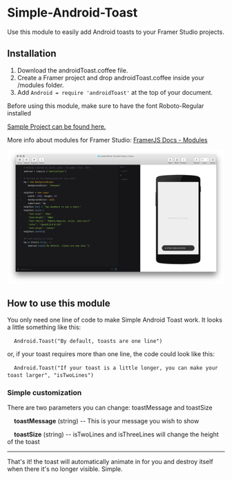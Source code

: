 # Simple-Android-Toast
Use this module to easily add Android toasts to your Framer Studio projects.

## Installation

1. Download the androidToast.coffee file.
2. Create a Framer project and drop androidToast.coffee inside your /modules folder.
3. Add `Android = require 'androidToast'` at the top of your document.

Before using this module, make sure to have the font Roboto-Regular installed

[Sample Project can be found here.](http://share.framerjs.com/0ytzaep2ejvb/)

More info about modules for Framer Studio: [FramerJS Docs - Modules](http://framerjs.com/docs/#modules)

![TextLayer](https://raw.githubusercontent.com/imaaronjames/Simple-Android-Toast/master/androidToast-Sample-Project.framer/images/sample.png)

## How to use this module
You only need one line of code to make Simple Android Toast work. It looks a little something like this:

&nbsp;&nbsp;&nbsp;&nbsp;`Android.Toast("By default, toasts are one line")`

or, if your toast requires more than one line, the code could look like this:

&nbsp;&nbsp;&nbsp;&nbsp;`Android.Toast("If your toast is a little longer, you can make your toast larger", "isTwoLines")`

### Simple customization
There are two parameters you can change: toastMessage and toastSize

&nbsp;&nbsp;&nbsp;&nbsp;**toastMessage** (string) -- This is your message you wish to show

&nbsp;&nbsp;&nbsp;&nbsp;**toastSize** (string) -- isTwoLines and isThreeLines will change the height of the toast

___
That's it! the toast will automatically animate in for you and destroy itself when there it's no longer visible. Simple.
